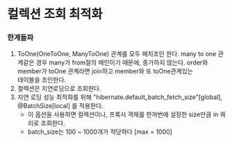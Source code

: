 # 컬렉션 조회 최적화


### 한계돌파
1. ToOne(OneToOne, ManyToOne) 관계를 모두 페치조인 한다. 
    many to one 관계같은 경우 many가 from절의 메인이기 때문에, 
    증가하지 않는다.
    order와 member가 toOne 관계라면 join하고 member와 또 toOne관계있는    
   테이블을 조인한다.
2. 컬렉션은 지연로딩으로 조회한다.
3. 지연 로딩 성능 최적화를 위해 "hibernate.default_batch_fetch_size"[global], @BatchSize[local] 를 적용한다.
   - 이 옵션을 사용하면 컬렉션이나, 프록시 객체를 한꺼번에 설장한 size만큼 in 쿼리로 조회한다.
   - batch_size는 100 ~ 1000개가 적당하다 [max = 1000]